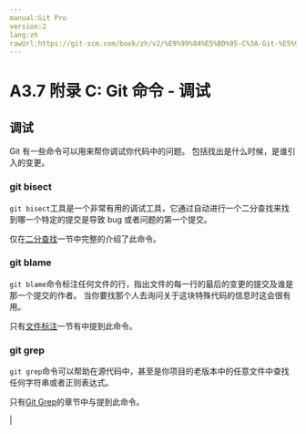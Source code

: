 ```yaml
---
manual:Git Pro
version:2
lang:zh
rawUrl:https://git-scm.com/book/zh/v2/%E9%99%84%E5%BD%95-C%3A-Git-%E5%91%BD%E4%BB%A4-%E8%B0%83%E8%AF%95
---
```



# A3.7 附录 C: Git 命令 - 调试

## 调试<a name="_调试_2"></a>


Git 有一些命令可以用来帮你调试你代码中的问题。 包括找出是什么时候，是谁引入的变更。



### git bisect<a name="_git_bisect"></a>


`git bisect`工具是一个非常有用的调试工具，它通过自动进行一个二分查找来找到哪一个特定的提交是导致 bug 或者问题的第一个提交。




仅在[二分查找](%995  "")一节中完整的介绍了此命令。




### git blame<a name="_git_blame"></a>


`git blame`命令标注任何文件的行，指出文件的每一行的最后的变更的提交及谁是那一个提交的作者。 当你要找那个人去询问关于这块特殊代码的信息时这会很有用。




只有[文件标注](%996  "")一节有中提到此命令。




### git grep<a name="_git_grep"></a>


`git grep`命令可以帮助在源代码中，甚至是你项目的老版本中的任意文件中查找任何字符串或者正则表达式。




只有[Git Grep](%997  "")的章节中与提到此命令。



|


